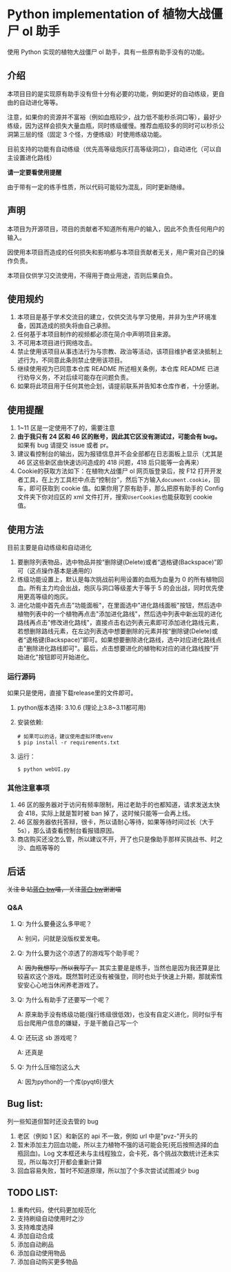 # Python implementation of 植物大战僵尸 ol 助手

使用 Python 实现的植物大战僵尸 ol 助手，具有一些原有助手没有的功能。

## 介绍

本项目目的是实现原有助手没有但十分有必要的功能，例如更好的自动练级，更自由的自动进化等等。

注意，如果你的资源并不富裕（例如血瓶较少，战力低不能秒杀洞口等），最好少练级，因为这样会损失大量血瓶，同时练级缓慢。推荐血瓶较多的同时可以秒杀公洞第三层的怪（固定 3 个怪，方便练级）时使用练级功能。

目前支持的功能有自动练级（优先高等级炮灰打高等级洞口），自动进化（可以自主设置进化路线）

**请一定要看使用提醒**

由于带有一定的练手性质，所以代码可能较为混乱，同时更新随缘。

## 声明

本项目为开源项目，项目的贡献者不知道所有用户的输入，因此不负责任何用户的输入。

因使用本项目而造成的任何损失和影响都与本项目贡献者无关，用户需对自己的操作负责。

本项目仅供学习交流使用，不得用于商业用途，否则后果自负。

## 使用规约

1.  本项目是基于学术交流目的建立，仅供交流与学习使用，并非为生产环境准备，因其造成的损失将由自己承担。
2.  任何基于本项目制作的视频都必须在简介中声明项目来源。
3.  不可用本项目进行网络攻击。
4.  禁止使用该项目从事违法行为与宗教、政治等活动，该项目维护者坚决抵制上述行为，不同意此条则禁止使用该项目。
5.  继续使用视为已同意本仓库 README 所述相关条例，本仓库 README 已进行劝导义务，不对后续可能存在问题负责。
6.  如果将此项目用于任何其他企划，请提前联系并告知本仓库作者，十分感谢。

## 使用提醒

1.  1~11 区是一定使用不了的，需要注意
2.  **由于我只有 24 区和 46 区的账号，因此其它区没有测试过，可能会有 bug。** 如果有 bug 请提交 issue 或者 pr。
3.  建议看控制台的输出，因为报错信息并不会全部都在日志面板上显示（尤其是 46 区这些新区由快速访问造成的 418 问题，418 后只能等一会再来）
4.  Cookie的获取方法如下：在植物大战僵尸 ol 网页版登录后，按 F12 打开开发者工具，在上方工具栏中点击“控制台”，然后下方输入`document.cookie`，回车，即可获取到 cookie 值。如果你用了原有助手，那么把原有助手的 Config 文件夹下你对应区的 xml 文件打开，搜索`UserCookies`也能获取到 cookie 值。

## 使用方法

目前主要是自动练级和自动进化

1.  要删除列表物品，选中物品并按“删除键(Delete)或者“退格键(Backspace)”即可（这点操作基本是通用的）
2.  练级功能设置上，默认是每次挑战前利用设置的血瓶为血量为 0 的所有植物回血。所有主力均会出战，炮灰与洞口等级差大于等于 5 的会出战，同时优先使用更高等级的炮灰。
3.  进化功能中首先点击"功能面板"，在里面选中"进化路线面板"按钮，然后选中植物列表中的一个植物再点击"添加进化路线"，然后选中列表中新出现的进化路线再点击"修改进化路线"，直接点击右边列表元素即可添加进化路线元素，若想删除路线元素，在左边列表选中想要删除的元素并按“删除键(Delete)或者“退格键(Backspace)”即可。如果想要删除进化路线，选中对应进化路线点击"删除进化路线即可"。最后，点击想要进化的植物和对应的进化路线按"开始进化"按钮即可开始进化。


### 运行源码

如果只是使用，直接下载release里的文件即可。

1.  python版本选择: 3.10.6  (理论上3.8~3.11都可用)
2.  安装依赖:
    ```shell
    # 如果可以的话，建议使用虚拟环境venv
    $ pip install -r requirements.txt
    ```

1.  运行：  
    ```shell
    $ python webUI.py
    ```

### 其他注意事项

1.  46 区的服务器对于访问有频率限制，用过老助手的也都知道，请求发送太快会 418，实际上就是暂时被 ban 掉了，这时候只能等一会再上线。
2.  46 区服务器依托答辩，很卡，所以请耐心等待，如果等待时间过长（大于5s），那么请查看控制台看报错原因。
3.  商店购买还没怎么管，所以建议不开，开了也只是像助手那样买挑战书、时之沙、血瓶等等的


## 后话

~~关注 B 站[蓝白 bw](https://space.bilibili.com/107433411)喵， 关注[蓝白 bw](https://space.bilibili.com/107433411)谢谢喵~~

### Q&A

1.  Q: 为什么要叠这么多甲呢？

    A: 别问，问就是没版权爱发电。

2.  Q: 为什么要为这个凉透了的游戏写个助手呢？

    A: ~~因为我想写，所以我写了。~~ 其实主要是是练手，当然也是因为我还算是比较喜欢这个游戏。既然暂时还没有被强登，同时也处于快速上升期，那就索性安安心心地当休闲养老游戏了。

3.  Q: 为什么有助手了还要写一个呢？

    A: 原来助手没有练级功能(强行练级很低效)，也没有自定义进化，同时似乎有后台爬用户信息的嫌疑，于是干脆自己写一个

4.  Q: 还玩这 sb 游戏呢？

    A: 还真是

5.  Q: 为什么压缩包这么大

    A: 因为python的一个库(pyqt6)很大

## Bug list:

列一些知道但暂时还没去管的 bug

1.  老区（例如 1 区）和新区的 api 不一致，例如 url 中是"pvz-"开头的
2.  暂未添加主力回血功能，所以主力植物不强的话可能会死(死后按照选择的血瓶回血)。Log 文本框还未与主线程独立，会卡死，各个挑战次数统计还未实现，所以每次打开都会重新计算
3.  回血容易失败，暂时不知道原理，所以加了个多次尝试试图减少 bug

## TODO LIST:

1.  重构代码，使代码更加规范化
2.  支持刷级自动使用时之沙
3.  支持难度选择
4.  添加自动合成
5.  添加自动刷品
6.  添加自动使用物品
7.  添加自动购买更多物品
